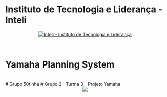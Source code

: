 # Instituto de Tecnologia e Liderança - Inteli

<p align="center">
<a href= "https://www.inteli.edu.br/"><img src="https://www.inteli.edu.br/wp-content/uploads/2021/08/20172028/marca_1-2.png" alt="Inteli - Instituto de Tecnologia e Liderança" border="0"></a>
</p> <br>

# Yamaha Planning System
<br>
# Grupo 50tinha
# Grupo 2 - Turma 3 - Projeto Yamaha
<div align="center">
  <img src="https://adalove.inteli.edu.br/newada-img/groups/b8306143-fded-4e6d-b19c-d9469d90ddd3.png">
  
